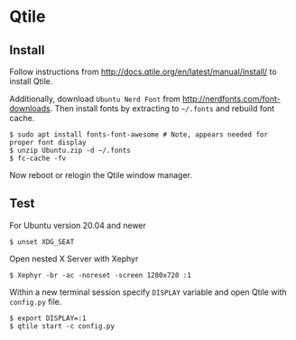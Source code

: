 # Qtile

## Install
Follow instructions from http://docs.qtile.org/en/latest/manual/install/ to install Qtile.

Additionally, download `Ubuntu Nerd Font` from http://nerdfonts.com/font-downloads. Then install fonts by extracting to `~/.fonts` and rebuild font cache.

```shell
$ sudo apt install fonts-font-awesome # Note, appears needed for proper font display
$ unzip Ubuntu.zip -d ~/.fonts
$ fc-cache -fv
```

Now reboot or relogin the Qtile window manager.

## Test
For Ubuntu version 20.04 and newer

```shell
$ unset XDG_SEAT
```

Open nested X Server with Xephyr

```shell
$ Xephyr -br -ac -noreset -screen 1280x720 :1
```

Within a new terminal session specify `DISPLAY` variable and open Qtile with `config.py` file.

```shell
$ export DISPLAY=:1
$ qtile start -c config.py
```